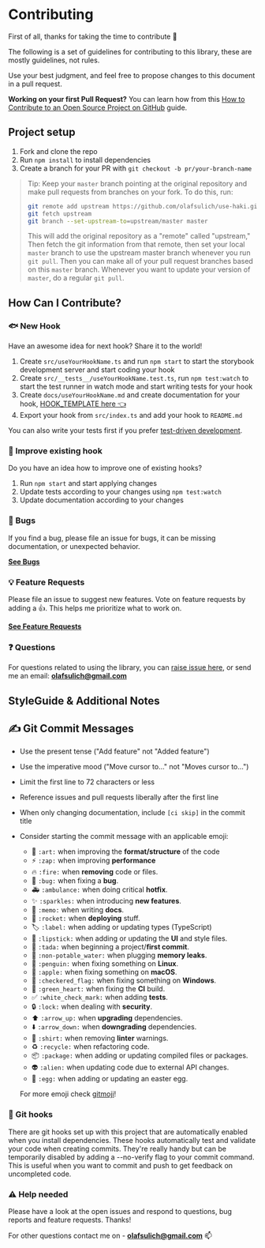 # Contributing

First of all, thanks for taking the time to contribute 🙌

The following is a set of guidelines for contributing to this library, these are mostly guidelines, not rules.

Use your best judgment, and feel free to propose changes to this document in a pull request.

**Working on your first Pull Request?** You can learn how from this [ How to Contribute to an Open Source Project on GitHub](https://github.com/firstcontributions/first-contributions) guide.

## Project setup

1. Fork and clone the repo
1. Run `npm install` to install dependencies
1. Create a branch for your PR with `git checkout -b pr/your-branch-name`

> Tip: Keep your `master` branch pointing at the original repository and make
> pull requests from branches on your fork. To do this, run:
>
> ```sh
> git remote add upstream https://github.com/olafsulich/use-haki.git
> git fetch upstream
> git branch --set-upstream-to=upstream/master master
> ```
>
> This will add the original repository as a "remote" called "upstream," Then
> fetch the git information from that remote, then set your local `master`
> branch to use the upstream master branch whenever you run `git pull`. Then you
> can make all of your pull request branches based on this `master` branch.
> Whenever you want to update your version of `master`, do a regular `git pull`.

## How Can I Contribute?

### 🐟 New Hook

Have an awesome idea for next hook? Share it to the world!

1. Create `src/useYourHookName.ts` and run `npm start` to start the storybook development server and start coding your hook
2. Create `src/__tests__/useYourHookName.test.ts`, run `npm test:watch` to start the test runner in watch mode and start writing tests for your hook
3. Create `docs/useYourHookName.md` and create documentation for your hook, [HOOK_TEMPLATE here 👈](../HOOK_TEMPLATE.md)
4. Export your hook from `src/index.ts` and add your hook to `README.md`

You can also write your tests first if you prefer [test-driven development](https://en.wikipedia.org/wiki/Test-driven_development).

### 🍤 Improve existing hook

Do you have an idea how to improve one of existing hooks?

1. Run `npm start` and start applying changes
2. Update tests according to your changes using `npm test:watch`
3. Update documentation according to your changes

### 🐛 Bugs

If you find a bug, please file an issue for bugs, it can be missing documentation, or unexpected behavior.

[**See Bugs**](https://github.com/olafsulich/use-haki/issues?q=is%3Aissue+is%3Aopen+label%3Abug+sort%3Acreated-desc)

### 💡 Feature Requests

Please file an issue to suggest new features. Vote on feature requests by adding a 👍. This helps
me prioritize what to work on.

[**See Feature Requests**](https://github.com/olafsulich/use-haki/issues?q=is%3Aissue+sort%3Areactions-%2B1-desc+label%3Aenhancement+is%3Aopen)

### ❓ Questions

For questions related to using the library, you can
[raise issue here](https://github.com/olafsulich/use-haki/issues/new), or
send me an email: **olafsulich@gmail.com**

## StyleGuide & Additional Notes

## ✍️ Git Commit Messages

- Use the present tense ("Add feature" not "Added feature")
- Use the imperative mood ("Move cursor to..." not "Moves cursor to...")
- Limit the first line to 72 characters or less
- Reference issues and pull requests liberally after the first line
- When only changing documentation, include `[ci skip]` in the commit title
- Consider starting the commit message with an applicable emoji:

  - :art: `:art:` when improving the **format/structure** of the code
  - :zap: `:zap:` when improving **performance**
  - :fire: `:fire:` when **removing** code or files.
  - :bug: `:bug:` when fixing a **bug**.
  - :ambulance: `:ambulance:` when doing critical **hotfix**.
  - :sparkles: `:sparkles:` when introducing **new features**.
  - :memo: `:memo:` when writing **docs**.
  - :rocket: `:rocket:` when **deploying** stuff.
  - :label: `:label:` when adding or updating types (TypeScript)
  - :lipstick: `:lipstick:` when adding or updating the **UI** and style files.
  - :tada: `:tada:` when beginning a project/**first commit**.
  - :non-potable_water: `:non-potable_water:` when plugging **memory leaks**.
  - :penguin: `:penguin:` when fixing something on **Linux**.
  - :apple: `:apple:` when fixing something on **macOS**.
  - :checkered_flag: `:checkered_flag:` when fixing something on **Windows**.
  - :green_heart: `:green_heart:` when fixing the **CI** build.
  - :white_check_mark: `:white_check_mark:` when adding **tests**.
  - :lock: `:lock:` when dealing with **security**.
  - :arrow_up: `:arrow_up:` when **upgrading** dependencies.
  - :arrow_down: `:arrow_down:` when **downgrading** dependencies.
  - :shirt: `:shirt:` when removing **linter** warnings.
  - :recycle: `:recycle:` when refactoring code.
  - :package: `:package:` when adding or updating compiled files or packages.
  - :alien: `:alien:` when updating code due to external API changes.
  - :egg: `:egg:` when adding or updating an easter egg.

  For more emoji check [gitmoji](https://gitmoji.carloscuesta.me/)!

### :dog: Git hooks

There are git hooks set up with this project that are automatically enabled when you install dependencies. These hooks automatically test and validate your code when creating commits. They're really handy but can be temporarily disabled by adding a --no-verify flag to your commit command. This is useful when you want to commit and push to get feedback on uncompleted code.

### :warning: Help needed

Please have a look at the open issues and respond to questions, bug reports and feature requests. Thanks!

For other questions contact me on - **olafsulich@gmail.com** 📫
